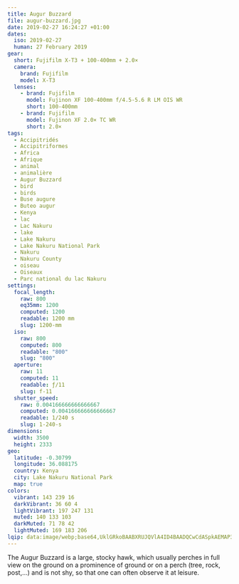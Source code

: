 ```yaml
---
title: Augur Buzzard
file: augur-buzzard.jpg
date: 2019-02-27 16:24:27 +01:00
dates:
  iso: 2019-02-27
  human: 27 February 2019
gear:
  short: Fujifilm X-T3 + 100-400mm + 2.0×
  camera:
    brand: Fujifilm
    model: X-T3
  lenses:
    - brand: Fujifilm
      model: Fujinon XF 100-400mm f/4.5-5.6 R LM OIS WR
      short: 100-400mm
    - brand: Fujifilm
      model: Fujinon XF 2.0× TC WR
      short: 2.0×
tags:
  - Accipitridés
  - Accipitriformes
  - Africa
  - Afrique
  - animal
  - animalière
  - Augur Buzzard
  - bird
  - birds
  - Buse augure
  - Buteo augur
  - Kenya
  - lac
  - Lac Nakuru
  - lake
  - Lake Nakuru
  - Lake Nakuru National Park
  - Nakuru
  - Nakuru County
  - oiseau
  - Oiseaux
  - Parc national du lac Nakuru
settings:
  focal_length:
    raw: 800
    eq35mm: 1200
    computed: 1200
    readable: 1200 mm
    slug: 1200-mm
  iso:
    raw: 800
    computed: 800
    readable: "800"
    slug: "800"
  aperture:
    raw: 11
    computed: 11
    readable: ƒ/11
    slug: f-11
  shutter_speed:
    raw: 0.004166666666666667
    computed: 0.004166666666666667
    readable: 1/240 s
    slug: 1-240-s
dimensions:
  width: 3500
  height: 2333
geo:
  latitude: -0.30799
  longitude: 36.088175
  country: Kenya
  city: Lake Nakuru National Park
  map: true
colors:
  vibrant: 143 239 16
  darkVibrant: 36 60 4
  lightVibrant: 197 247 131
  muted: 140 133 103
  darkMuted: 71 78 42
  lightMuted: 169 183 206
lqip: data:image/webp;base64,UklGRkoBAABXRUJQVlA4ID4BAADQCwCdASpkAEMAP3Gkx1w0v6e+MHK7w/AuCWVtf13R6MzDEKq2AlIwSbPdeE/h9cf5Ia8n0EPQpmxUAfU0d1CJUeg+0+mVHQZerT8gKaH3RkKx2MUXH7OF22/CtgVrj2z1iv2E63lAAP7iNcl1A6tz6zibo14RtMk2F8HduWoToJn9Vlr/t+7wGmO0W4vLvyE2WvO5rQSpj7JmnUoLgHsPENaVhuUgIKMak7wPaaElbncK/MODEyOruIclqPugBKXpMm0ZavAGsNkolMuVJyHe6jpxvFjbuBFErzEQ7/ySVD5Vi+pf3qlujmjq0bM8KwoP9VxJD2542lTWJt1/NT5rh+xv7h9Ji4ygOztpuWZnt09xxBfw2AMqzqFDDLm6MrW4xA82gPtTIUOIHJKWPdZadcGwLylbnpGCRZ9AAAA=
---
```


The Augur Buzzard is a large, stocky hawk, which usually perches in full view on the ground on a prominence of ground or on a perch (tree, rock, post,…) and is not shy, so that one can often observe it at leisure.
